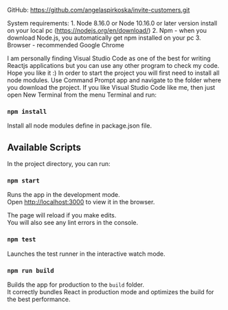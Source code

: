 GitHub: https://github.com/angelaspirkoska/invite-customers.git

System requirements: 1. Node 8.16.0 or Node 10.16.0 or later version install on your local pc (https://nodejs.org/en/download/) 2. Npm - when you download Node.js, you automatically get npm installed on your pc 3. Browser - recommended Google Chrome

I am personally finding Visual Studio Code as one of the best for writing Reactjs applications but you can use any other program to check my code. Hope you like it :)
In order to start the project you will first need to install all node modules. Use Command Prompt app and navigate to the folder where you download the project. If you like Visual Studio Code like me, then just open New Terminal from the menu Terminal and run:

### `npm install`

Install all node modules define in package.json file.

## Available Scripts

In the project directory, you can run:

### `npm start`

Runs the app in the development mode.<br />
Open [http://localhost:3000](http://localhost:3000) to view it in the browser.

The page will reload if you make edits.<br />
You will also see any lint errors in the console.

### `npm test`

Launches the test runner in the interactive watch mode.<br />

### `npm run build`

Builds the app for production to the `build` folder.<br />
It correctly bundles React in production mode and optimizes the build for the best performance.
